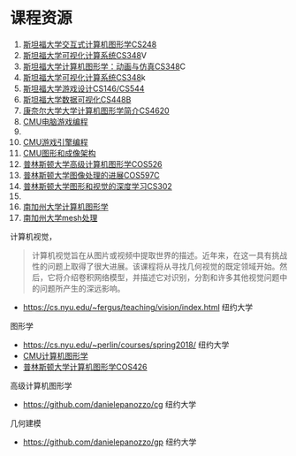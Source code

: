 # 课程资源

1. [斯坦福大学交互式计算机图形学CS248](http://graphics.stanford.edu/courses/cs248-18-spring/)
2. [斯坦福大学可视化计算系统CS348](http://graphics.stanford.edu/courses/cs348v-18-winter/)V
3. [斯坦福大学计算机图形学：动画与仿真CS348](ke-cheng.md)C
4. [斯坦福大学可视化计算系统CS348](http://cs348k.stanford.edu/fall18/)k
5. [斯坦福大学游戏设计CS146/CS544](https://stanfordgamedev.weebly.com/assignments.html)
6. [斯坦福大学数据可视化CS448B](https://magrawala.github.io/cs448b-fa18/)
7. [康奈尔大学大学计算机图形学简介CS4620](http://www.cs.cornell.edu/courses/cs4620/2018fa/)
8. [CMU电脑游戏编程](http://graphics.cs.cmu.edu/courses/15-466-f17/)
9. 
10. [CMU游戏引擎编程](http://graphics.cs.cmu.edu/courses/16-465-s15/)
11. [CMU图形和成像架构](http://www.cs.cmu.edu/afs/cs.cmu.edu/academic/class/15869-f11/www/)
12. [普林斯顿大学高级计算机图形学COS526](http://www.cs.princeton.edu/courses/archive/fall18/cos526/outline.html)
13. [普林斯顿大学图像处理的进展COS597C](http://www.cs.princeton.edu/courses/archive/fall17/cos597C/outline.html)
14. [普林斯顿大学图形和视觉的深度学习CS302](http://www.cs.princeton.edu/courses/archive/spring17/cos598F/)
15. 
16. [南加州大学计算机图形学](http://www.hao-li.com/Hao_Li/Hao_Li_-_teaching_%5BCSCI_420__Computer_Graphics_FS_2018%5D.html)
17. [南加州大学mesh处理](http://www.hao-li.com/Hao_Li/Hao_Li_-_teaching_%5BCSCI_621__Digital_Geometry_Processing_SS_2018%5D.html)

计算机视觉，
> 计算机视觉旨在从图片或视频中提取世界的描述。近年来，在这一具有挑战性的问题上取得了很大进展。该课程将从寻找几何视觉的既定领域开始。然后，它将介绍卷积网络模型，并描述它对识别，分割和许多其他视觉问题中的问题所产生的深远影响。
* https://cs.nyu.edu/~fergus/teaching/vision/index.html 纽约大学




图形学

* https://cs.nyu.edu/~perlin/courses/spring2018/ 纽约大学
* [CMU计算机图形学](http://15462.courses.cs.cmu.edu/spring2018/)
* [普林斯顿大学计算机图形学COS426](http://www.cs.princeton.edu/courses/archive/spring18/cos426/syllabus.php)


高级计算机图形学
* https://github.com/danielepanozzo/cg 纽约大学


几何建模
* https://github.com/danielepanozzo/gp 纽约大学




